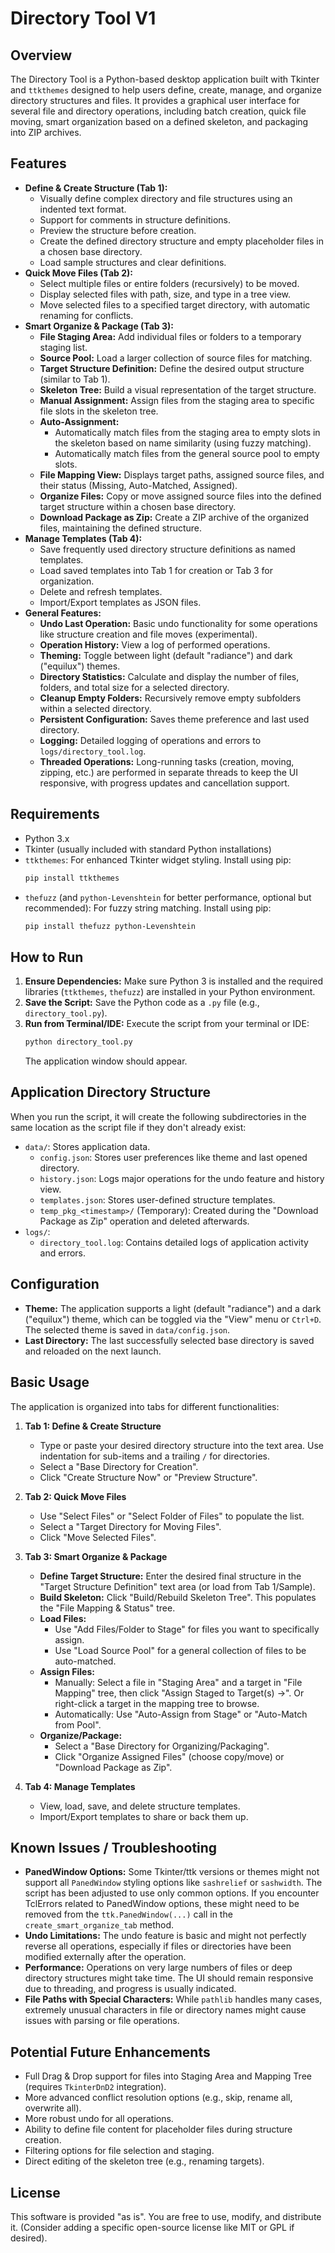 # Directory Tool V1

## Overview

The Directory Tool is a Python-based desktop application built with Tkinter and `ttkthemes` designed to help users define, create, manage, and organize directory structures and files. It provides a graphical user interface for several file and directory operations, including batch creation, quick file moving, smart organization based on a defined skeleton, and packaging into ZIP archives.

## Features

* **Define & Create Structure (Tab 1):**
    * Visually define complex directory and file structures using an indented text format.
    * Support for comments in structure definitions.
    * Preview the structure before creation.
    * Create the defined directory structure and empty placeholder files in a chosen base directory.
    * Load sample structures and clear definitions.
* **Quick Move Files (Tab 2):**
    * Select multiple files or entire folders (recursively) to be moved.
    * Display selected files with path, size, and type in a tree view.
    * Move selected files to a specified target directory, with automatic renaming for conflicts.
* **Smart Organize & Package (Tab 3):**
    * **File Staging Area:** Add individual files or folders to a temporary staging list.
    * **Source Pool:** Load a larger collection of source files for matching.
    * **Target Structure Definition:** Define the desired output structure (similar to Tab 1).
    * **Skeleton Tree:** Build a visual representation of the target structure.
    * **Manual Assignment:** Assign files from the staging area to specific file slots in the skeleton tree.
    * **Auto-Assignment:**
        * Automatically match files from the staging area to empty slots in the skeleton based on name similarity (using fuzzy matching).
        * Automatically match files from the general source pool to empty slots.
    * **File Mapping View:** Displays target paths, assigned source files, and their status (Missing, Auto-Matched, Assigned).
    * **Organize Files:** Copy or move assigned source files into the defined target structure within a chosen base directory.
    * **Download Package as Zip:** Create a ZIP archive of the organized files, maintaining the defined structure.
* **Manage Templates (Tab 4):**
    * Save frequently used directory structure definitions as named templates.
    * Load saved templates into Tab 1 for creation or Tab 3 for organization.
    * Delete and refresh templates.
    * Import/Export templates as JSON files.
* **General Features:**
    * **Undo Last Operation:** Basic undo functionality for some operations like structure creation and file moves (experimental).
    * **Operation History:** View a log of performed operations.
    * **Theming:** Toggle between light (default "radiance") and dark ("equilux") themes.
    * **Directory Statistics:** Calculate and display the number of files, folders, and total size for a selected directory.
    * **Cleanup Empty Folders:** Recursively remove empty subfolders within a selected directory.
    * **Persistent Configuration:** Saves theme preference and last used directory.
    * **Logging:** Detailed logging of operations and errors to `logs/directory_tool.log`.
    * **Threaded Operations:** Long-running tasks (creation, moving, zipping, etc.) are performed in separate threads to keep the UI responsive, with progress updates and cancellation support.

## Requirements

* Python 3.x
* Tkinter (usually included with standard Python installations)
* `ttkthemes`: For enhanced Tkinter widget styling. Install using pip:
    ```bash
    pip install ttkthemes
    ```
* `thefuzz` (and `python-Levenshtein` for better performance, optional but recommended): For fuzzy string matching. Install using pip:
    ```bash
    pip install thefuzz python-Levenshtein
    ```

## How to Run

1.  **Ensure Dependencies:** Make sure Python 3 is installed and the required libraries (`ttkthemes`, `thefuzz`) are installed in your Python environment.
2.  **Save the Script:** Save the Python code as a `.py` file (e.g., `directory_tool.py`).
3.  **Run from Terminal/IDE:** Execute the script from your terminal or IDE:
    ```bash
    python directory_tool.py
    ```
    The application window should appear.

## Application Directory Structure

When you run the script, it will create the following subdirectories in the same location as the script file if they don't already exist:

* `data/`: Stores application data.
    * `config.json`: Stores user preferences like theme and last opened directory.
    * `history.json`: Logs major operations for the undo feature and history view.
    * `templates.json`: Stores user-defined structure templates.
    * `temp_pkg_<timestamp>/` (Temporary): Created during the "Download Package as Zip" operation and deleted afterwards.
* `logs/`:
    * `directory_tool.log`: Contains detailed logs of application activity and errors.

## Configuration

* **Theme:** The application supports a light (default "radiance") and a dark ("equilux") theme, which can be toggled via the "View" menu or `Ctrl+D`. The selected theme is saved in `data/config.json`.
* **Last Directory:** The last successfully selected base directory is saved and reloaded on the next launch.

## Basic Usage

The application is organized into tabs for different functionalities:

1.  **Tab 1: Define & Create Structure**
    * Type or paste your desired directory structure into the text area. Use indentation for sub-items and a trailing `/` for directories.
    * Select a "Base Directory for Creation".
    * Click "Create Structure Now" or "Preview Structure".

2.  **Tab 2: Quick Move Files**
    * Use "Select Files" or "Select Folder of Files" to populate the list.
    * Select a "Target Directory for Moving Files".
    * Click "Move Selected Files".

3.  **Tab 3: Smart Organize & Package**
    * **Define Target Structure:** Enter the desired final structure in the "Target Structure Definition" text area (or load from Tab 1/Sample).
    * **Build Skeleton:** Click "Build/Rebuild Skeleton Tree". This populates the "File Mapping & Status" tree.
    * **Load Files:**
        * Use "Add Files/Folder to Stage" for files you want to specifically assign.
        * Use "Load Source Pool" for a general collection of files to be auto-matched.
    * **Assign Files:**
        * Manually: Select a file in "Staging Area" and a target in "File Mapping" tree, then click "Assign Staged to Target(s) →". Or right-click a target in the mapping tree to browse.
        * Automatically: Use "Auto-Assign from Stage" or "Auto-Match from Pool".
    * **Organize/Package:**
        * Select a "Base Directory for Organizing/Packaging".
        * Click "Organize Assigned Files" (choose copy/move) or "Download Package as Zip".

4.  **Tab 4: Manage Templates**
    * View, load, save, and delete structure templates.
    * Import/Export templates to share or back them up.

## Known Issues / Troubleshooting

* **PanedWindow Options:** Some Tkinter/ttk versions or themes might not support all `PanedWindow` styling options like `sashrelief` or `sashwidth`. The script has been adjusted to use only common options. If you encounter TclErrors related to PanedWindow options, these might need to be removed from the `ttk.PanedWindow(...)` call in the `create_smart_organize_tab` method.
* **Undo Limitations:** The undo feature is basic and might not perfectly reverse all operations, especially if files or directories have been modified externally after the operation.
* **Performance:** Operations on very large numbers of files or deep directory structures might take time. The UI should remain responsive due to threading, and progress is usually indicated.
* **File Paths with Special Characters:** While `pathlib` handles many cases, extremely unusual characters in file or directory names might cause issues with parsing or file operations.

## Potential Future Enhancements

* Full Drag & Drop support for files into Staging Area and Mapping Tree (requires `TkinterDnD2` integration).
* More advanced conflict resolution options (e.g., skip, rename all, overwrite all).
* More robust undo for all operations.
* Ability to define file content for placeholder files during structure creation.
* Filtering options for file selection and staging.
* Direct editing of the skeleton tree (e.g., renaming targets).

## License

This software is provided "as is". You are free to use, modify, and distribute it. (Consider adding a specific open-source license like MIT or GPL if desired).
